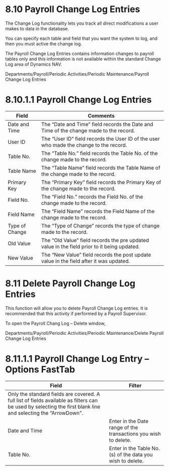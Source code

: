# 8.10	Payroll Change Log Entries
The Change Log functionality lets you track all direct modifications a user makes to data in the database.

You can specify each table and field that you want the system to log, and then you must active the change log.

The Payroll Change Log Entries contains information changes to payroll tables only and this information is not available within the standard Change Log area of Dynamics NAV.

Departments/Payroll/Periodic Activities/Periodic Maintenance/Payroll Change Log Entries
 


# 8.10.1.1	Payroll Change Log Entries

|Field|	Comments|
|---|---|
|Date and Time|	The “Date and Time” field records the Date and Time of the change made to the record.|
|User ID|	The “User ID”  field records the User ID of the user who made the change to the record.|
|Table No.|	The “Table No.” field records the Table No. of the change made to the record.|
|Table Name	|The “Table Name” field records the Table Name of the change made to the record.|
|Primary Key|	The “Primary Key” field records the Primary Key of the change made to the record.|
|Field No.|	The “Field No.” records the Field No. of the change made to the record.|
|Field Name|	The “Field Name” records the Field Name of the change made to the record.|
|Type of Change|	The “Type of Change” records the type of change made to the record.|
|Old Value	|The “Old Value” field records the pre updated value in the field prior to it being updated.|
|New Value	|The “New Value” field records the post update value in the field after it was updated.|


# 8.11	Delete Payroll Change Log Entries
This function will allow you to delete Payroll Change Log entries.  It is recommended that this activity if performed by a Payroll Supervisor.

To open the Payroll Chang Log – Delete window, 

Departments/Payroll/Periodic Activities/Periodic Maintenance/Delete Payroll Change Log Entries
 


# 8.11.1.1	Payroll Change Log Entry – Options FastTab

|Field|	Filter|
|---|---|
|Only the standard fields are covered.  A full list of fields available as filters can be used by selecting the first blank line and selecting the “ArrowDown".|
|Date and Time|	Enter in the Date range of the transactions you wish to delete.|
|Table No.|	Enter in the Table No. (s) of the data you wish to delete.|

